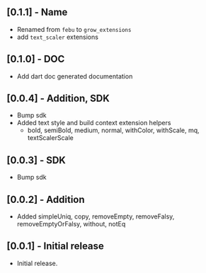 ## [0.1.1] - Name

- Renamed from `febu` to `grow_extensions`
- add `text_scaler` extensions

## [0.1.0] - DOC

- Add dart doc generated documentation

## [0.0.4] - Addition, SDK

- Bump sdk
- Added text style and build context extension helpers
  - bold, semiBold, medium, normal, withColor, withScale, mq, textScalerScale

## [0.0.3] - SDK

- Bump sdk

## [0.0.2] - Addition

- Added simpleUniq, copy, removeEmpty, removeFalsy, removeEmptyOrFalsy, without, notEq

## [0.0.1] - Initial release

- Initial release.
